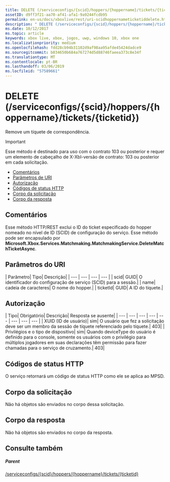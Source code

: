 ```yaml
---
title: DELETE (/serviceconfigs/{scid}/hoppers/{hoppername}/tickets/{ticketid})
assetID: d9ff3f21-aa70-af41-afa1-9a9244fcdb95
permalink: en-us/docs/xboxlive/rest/uri-scidhoppernameticketiddelete.html
description: " DELETE (/serviceconfigs/{scid}/hoppers/{hoppername}/tickets/{ticketid})"
ms.date: 10/12/2017
ms.topic: article
keywords: xbox live, xbox, jogos, uwp, windows 10, xbox one
ms.localizationpriority: medium
ms.openlocfilehash: fdd28cb94b31102d9af98aa95afde45424dadce9
ms.sourcegitcommit: b034650b684a767274d5d88746faeea373c8e34f
ms.translationtype: MT
ms.contentlocale: pt-BR
ms.lasthandoff: 03/06/2019
ms.locfileid: "57589661"
---
```

# <a name="delete-serviceconfigsscidhoppershoppernameticketsticketid"></a>DELETE (/serviceconfigs/{scid}/hoppers/{hoppername}/tickets/{ticketid})

Remove um tíquete de correspondência.

> [!IMPORTANT]
> Esse método é destinado para uso com o contrato 103 ou posterior e requer um elemento de cabeçalho de X-Xbl-versão de contrato: 103 ou posterior em cada solicitação.

  * [Comentários](#ID4ET)
  * [Parâmetros de URI](#ID4E2)
  * [Autorização](#ID4EGB)
  * [Códigos de status HTTP](#ID4EOC)
  * [Corpo da solicitação](#ID4EXC)
  * [Corpo da resposta](#ID4ECD)

<a id="ID4ET"></a>


## <a name="remarks"></a>Comentários

Esse método HTTP/REST exclui o ID do ticket especificado do hopper nomeado no nível de ID (SCID) de configuração do serviço. Esse método pode ser encapsulado por **Microsoft.Xbox.Services.Matchmaking.MatchmakingService.DeleteMatchTicketAsync**.  
<a id="ID4E2"></a>


## <a name="uri-parameters"></a>Parâmetros do URI

| Parâmetro| Tipo| Descrição|
| --- | --- | --- | --- |
| scid| GUID| O identificador do configuração de serviço (SCID) para a sessão.|
| name| cadeia de caracteres| O nome do hopper.|
| ticketId| GUID| A ID do tíquete.|

<a id="ID4EGB"></a>


## <a name="authorization"></a>Autorização

| Tipo| Obrigatório| Descrição| Resposta se ausente|
| --- | --- | --- | --- | --- | --- | --- | --- |
| XUID (ID de usuário)| sim| O usuário que fez a solicitação deve ser um membro da sessão de tíquete referenciado pelo tíquete.| 403|
| Privilégios e o tipo de dispositivo| sim| Quando deviceType do usuário é definido para o console, somente os usuários com o privilégio para múltiplos jogadores em suas declarações têm permissão para fazer chamadas para o serviço de cruzamento.| 403|

<a id="ID4EOC"></a>


## <a name="http-status-codes"></a>Códigos de status HTTP

O serviço retornará um código de status HTTP como ele se aplica ao MPSD.  
<a id="ID4EXC"></a>


## <a name="request-body"></a>Corpo da solicitação

Não há objetos são enviados no corpo dessa solicitação.

<a id="ID4ECD"></a>


## <a name="response-body"></a>Corpo da resposta

Não há objetos são enviados no corpo da resposta.

<a id="ID4EPD"></a>


## <a name="see-also"></a>Consulte também

<a id="ID4ERD"></a>


##### <a name="parent"></a>Parent  

[/serviceconfigs/{scid}/hoppers/{hoppername}/tickets/{ticketid}](uri-scidhoppernameticketid.md)
